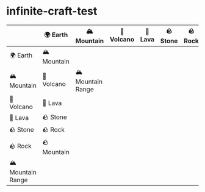 infinite-craft-test
========================

|                 |🌍 Earth   |🏔️ Mountain|🌋 Volcano|🌋 Lava|🪨 Stone|🪨 Rock|
|-----------------|-----------|-----------|-----------|-------|-------|------|
|🌍 Earth         |🏔️ Mountain||||||
|🏔️ Mountain      |🌋 Volcano |🏔️ Mountain Range|||||
|🌋 Volcano       |🌋 Lava    ||||||
|🌋 Lava          |🪨 Stone    ||||||
|🪨 Stone          |🪨 Rock    ||||||
|🪨 Rock           |🪨 Mountain||||||
|🏔️ Mountain Range|          ||||||
